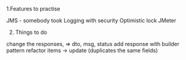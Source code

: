 1.Features to practise

JMS - somebody took
Logging with security
Optimistic lock
JMeter

2. Things to do

change the responses, => dto, msg, status
add response with builder pattern
refactor items -> update (duplicates the same fields)